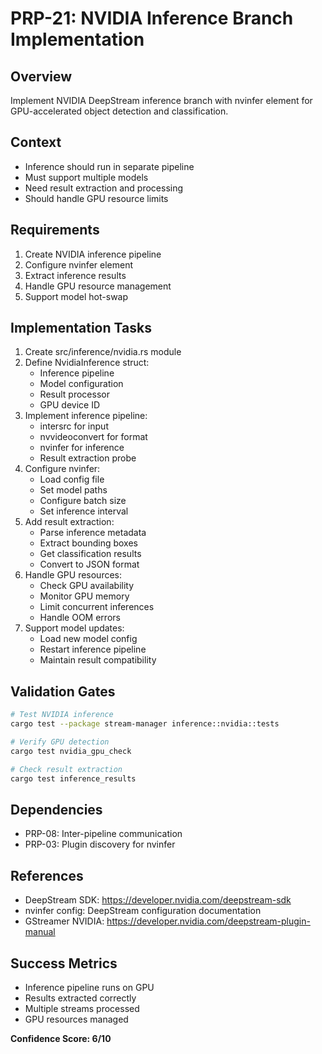 # PRP-21: NVIDIA Inference Branch Implementation

## Overview
Implement NVIDIA DeepStream inference branch with nvinfer element for GPU-accelerated object detection and classification.

## Context
- Inference should run in separate pipeline
- Must support multiple models
- Need result extraction and processing
- Should handle GPU resource limits

## Requirements
1. Create NVIDIA inference pipeline
2. Configure nvinfer element
3. Extract inference results
4. Handle GPU resource management
5. Support model hot-swap

## Implementation Tasks
1. Create src/inference/nvidia.rs module
2. Define NvidiaInference struct:
   - Inference pipeline
   - Model configuration
   - Result processor
   - GPU device ID
3. Implement inference pipeline:
   - intersrc for input
   - nvvideoconvert for format
   - nvinfer for inference
   - Result extraction probe
4. Configure nvinfer:
   - Load config file
   - Set model paths
   - Configure batch size
   - Set inference interval
5. Add result extraction:
   - Parse inference metadata
   - Extract bounding boxes
   - Get classification results
   - Convert to JSON format
6. Handle GPU resources:
   - Check GPU availability
   - Monitor GPU memory
   - Limit concurrent inferences
   - Handle OOM errors
7. Support model updates:
   - Load new model config
   - Restart inference pipeline
   - Maintain result compatibility

## Validation Gates
```bash
# Test NVIDIA inference
cargo test --package stream-manager inference::nvidia::tests

# Verify GPU detection
cargo test nvidia_gpu_check

# Check result extraction
cargo test inference_results
```

## Dependencies
- PRP-08: Inter-pipeline communication
- PRP-03: Plugin discovery for nvinfer

## References
- DeepStream SDK: https://developer.nvidia.com/deepstream-sdk
- nvinfer config: DeepStream configuration documentation
- GStreamer NVIDIA: https://developer.nvidia.com/deepstream-plugin-manual

## Success Metrics
- Inference pipeline runs on GPU
- Results extracted correctly
- Multiple streams processed
- GPU resources managed

**Confidence Score: 6/10**